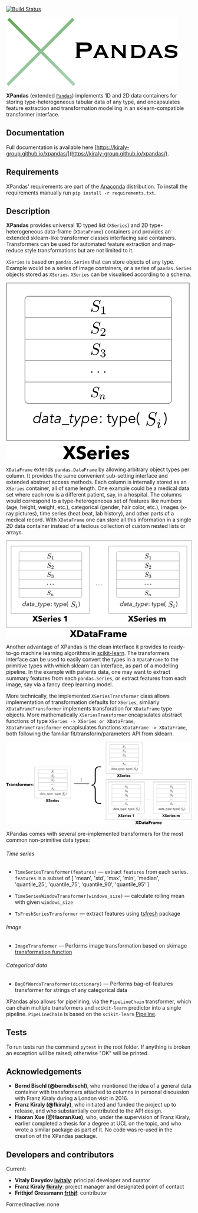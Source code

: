 ﻿[![Build Status](https://travis-ci.org/kiraly-group/xpandas.svg?branch=master)](https://travis-ci.org/kiraly-group/xpandas)

![Logo](/examples/imgs/Logo.png)

**XPandas** (extended [`Pandas`](https://pandas.pydata.org/)) implements 1D and 2D data containers for storing type-heterogeneous tabular data of any type, 
and encapsulates feature extraction and transformation modelling in an sklearn-compatible transformer interface.

## Documentation

Full documentation is available here [https://kiraly-group.github.io/xpandas/](https://kiraly-group.github.io/xpandas/).

## Requirements

XPandas' requirements are part of the [Anaconda](https://www.continuum.io/downloads) distribution. To install the requirements manually run `pip install -r requirements.txt`.

## Description

**XPandas** provides universal 1D typed list (`XSeries`) and 2D type-heterogeneous data-frame (`XDataFrame`) containers
and provides an extended sklearn-like transformer classes interfacing said containers. 
Transformers can be used for automated feature extraction and map-reduce style transformations but are not limited to it.

`XSeries` is based on `pandas.Series` that can store objects of any type.
Example would be a series of image containers, or a series of `pandas.Series` objects stored as `XSeries`.
`XSeries` can be visualised according to a schema.

![XSeries](/examples/imgs/XSeries.png)

`XDataFrame` extends `pandas.DataFrame` by allowing arbitrary object types per column.
It provides the same convenient sub-setting interface and extended abstract access methods.
Each column is internally stored as an `XSeries` container, all of same length. 
One example could be a medical data set where each row is a different patient, say, in a hospital. 
The columns would correspond to a type-heterogeneous set of features like numbers (age, height, weight, etc.), 
categorical (gender, hair color, etc.), images (x-ray pictures), time series (heat beat, lab history), 
and other parts of a medical record.
With `XDataFrame` one can store all this information in a single 2D data container instead of a tedious collection of custom nested lists or arrays.

![XDataFrame](/examples/imgs/XDataFrame.png)

Another advantage of XPandas is the clean interface it provides to ready-to-go machine learning algorithms in 
[scikit-learn](scikit-learn.org). The transformers interface can be used to easily convert the types in a `XDataFrame`
to the primitive types with which sklearn can interface, as part of a modelling pipeline. 
In the example with patients data, one may want to extract summary features from 
each `pandas.Series`, or extract features from each image, say via a fancy deep learning model.

More technically, the implemented `XSeriesTransformer` class allows implementation of transformation defaults
for `XSeries`, similarly `XDataFrameTransformer` implements transforation for `XDataFrame` type objects. 
More mathematically `XSeriesTransformer` encapsulates abstract functions of type `XSeries -> XSeries or XDataFrame`,
`XDataFrameTransformer` encaplsulates functions `XDataFrame -> XDataFrame`, both following the familiar fit/transform/parameters API from sklearn.

![Transformer](/examples/imgs/Transformer.png)

XPandas comes with several pre-implemented transformers for the most common non-primitive data types:

###### Time series
* `TimeSeriesTransformer(features)` — extract `features` from each series.
`features` is a subset of [
        'mean', 'std', 'max', 'min',
        'median', 'quantile_25', 'quantile_75',
        'quantile_90', 'quantile_95'
    ]

* `TimeSeriesWindowTransformer(windows_size)` — calculate rolling mean with given `windows_size`
* `TsFreshSeriesTransformer` — extract features using [tsfresh](tsfresh.readthedocs.io) package


###### Image
* `ImageTransformer` — Performs image transformation based on 
skimage
[transformation function](http://scikit-image.org/docs/dev/api/skimage.transform.html)


###### Categorical data
* `BagOfWordsTransformer(dictionary)` —
Performs bag-of-features transformer for strings of any categorical data


XPandas also allows for pipelining, via the `PipeLineChain` transformer, which can
chain multiple transformers and `scikit-learn` predictor into a single pipeline.
`PipeLineChain` is based on the `scikit-learn`
[Pipeline](http://scikit-learn.org/stable/modules/generated/sklearn.pipeline.Pipeline.html#sklearn.pipeline.Pipeline).

## Tests

To run tests run the command ```pytest``` in the root folder.
If anything is broken an exception will be raised; otherwise "OK" will be printed.


## Acknowledgements

- **Bernd Bischl (@berndbischl)**, who mentioned the idea of a general data container with transformers attached to columns in personal discussion with Franz Kiraly during a London visit in 2016.
- **Franz Kiraly (@fkiraly)**, who initiated and funded the project up to release, and who substantially contributed to the API design.
- **Haoran Xue (@HaoranXue)**, who, under the supervision of Franz Kiraly, earlier completed a thesis for a degree at UCL on the topic, and who wrote a similar package as part of it. No code was re-used in the creation of the XPandas package.


## Developers and contributors

Current:
- **Vitaly Davydov [iwitaly](https://github.com/iwitaly)**: principal developer and curator
- **Franz Kiraly [fkiraly](https://github.com/fkiraly)**: project manager and designated point of contact
- **Frithjof Gressmann [frthjf](https://github.com/frthjf)**: contributor

Former/inactive:
none
